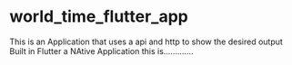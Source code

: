 # world_time_flutter_app
This is an Application that uses a api and http to show the desired output
Built in Flutter a NAtive Application this is.............
